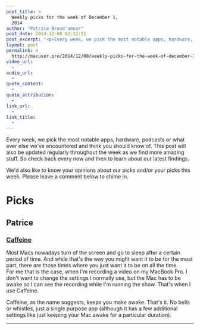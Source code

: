 ```yaml
---
post_title: >
  Weekly picks for the week of December 1,
  2014
author: "Patrice Brend'amour"
post_date: 2014-12-08 02:22:51
post_excerpt: "<p>Every week, we pick the most notable apps, hardware, podcasts or what ever else we've encountered and think you should know of. This post will also be updated regularly throughout the week as we find more amazing stuff. So check back every now and then to learn about our latest findings.</p><p> </p><p>This week's picks:</p><ul><li>Caffeine</li></ul>"
layout: post
permalink: >
  http://macuser.pro/2014/12/08/weekly-picks-for-the-week-of-december-1-2014/
video_url:
  - 
audio_url:
  - 
quote_content:
  - 
quote_attribution:
  - 
link_url:
  - 
link_title:
  - 
---
```



Every week, we pick the most notable apps, hardware, podcasts or what ever else we've encountered and think you should know of. This post will also be updated regularly throughout the week as we find more amazing stuff. So check back every now and then to learn about our latest findings.

We'd also like to know your opinions about our picks and/or your picks this week. Please leave a comment below to chime in.

# Picks

## Patrice

### [Caffeine](https://itunes.apple.com/us/app/caffeine/id411246225?mt=12&amp;uo=4&amp;at=1l3vb3F)

Most Macs nowadays turn of the screen and go to sleep after a certain period of time. And while that's the way you might want it to be for the most part, there are those times where you just want it to be on all the time.  
For me that is the case, when I'm recording a video on my MacBook Pro. I don't want to change the settings I normally use, but the Mac has to be awake so I can see the recording while I'm running the show. That's when I use Caffeine.

Caffeine, as the name suggests, keeps you make awake. That's it. No bells or whistles, just a single purpose app (although it has a few additional settings like just keeping your Mac awake for a particular duration). 

***
